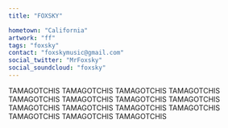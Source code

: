 ```yaml
---
title: "FOXSKY"

hometown: "California"
artwork: "ff"
tags: "foxsky"
contact: "foxskymusic@gmail.com"
social_twitter: "MrFoxsky"
social_soundcloud: "foxsky"
---
```


TAMAGOTCHIS
TAMAGOTCHIS
TAMAGOTCHIS
TAMAGOTCHIS
TAMAGOTCHIS
TAMAGOTCHIS
TAMAGOTCHIS
TAMAGOTCHIS
TAMAGOTCHIS
TAMAGOTCHIS
TAMAGOTCHIS
TAMAGOTCHIS
TAMAGOTCHIS
TAMAGOTCHIS
TAMAGOTCHIS
